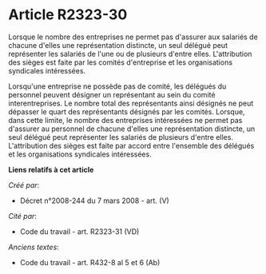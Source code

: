 # Article R2323-30

Lorsque le nombre des entreprises ne permet pas d'assurer aux salariés de chacune d'elles une représentation distincte, un
seul délégué peut représenter les salariés de l'une ou de plusieurs d'entre elles. L'attribution des sièges est faite par les
comités d'entreprise et les organisations syndicales intéressées.

Lorsqu'une entreprise ne possède pas de comité, les délégués du personnel peuvent désigner un représentant au sein du comité
interentreprises. Le nombre total des représentants ainsi désignés ne peut dépasser le quart des représentants désignés par
les comités. Lorsque, dans cette limite, le nombre des entreprises intéressées ne permet pas d'assurer au personnel de
chacune d'elles une représentation distincte, un seul délégué peut représenter les salariés de plusieurs d'entre elles.
L'attribution des sièges est faite par accord entre l'ensemble des délégués et les organisations syndicales intéressées.

**Liens relatifs à cet article**

_Créé par_:

  - Décret n°2008-244 du 7 mars 2008 - art. (V)

_Cité par_:

  - Code du travail - art. R2323-31 (VD)

_Anciens textes_:

  - Code du travail - art. R432-8 al 5 et 6 (Ab)
